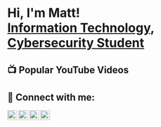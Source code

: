 <h1>Hi, I'm Matt! <br/><a href="https://github.com/Mstewart112">Information Technology</a>, <a href="https://www.linkedin.com/in/matt-stewart-b691112bb///">Cybersecurity Student</a></h1>



<h2>📺 Popular YouTube Videos</h2>



<h2> 🤳 Connect with me:</h2>

[<img align="left" alt="JoshMadakor | Twitter" width="22px" src="https://cdn.jsdelivr.net/npm/simple-icons@v3/icons/twitter.svg" />][twitter]
[<img align="left" alt="JoshMadakor | LinkedIn" width="22px" src="https://cdn.jsdelivr.net/npm/simple-icons@v3/icons/linkedin.svg" />][linkedin]
[<img align="left" alt="JoshMadakor | Instagram" width="22px" src="https://cdn.jsdelivr.net/npm/simple-icons@v3/icons/instagram.svg" />][instagram]
[<img align="left" alt="MattStewart | Facebook" width="22px" src="https://www.facebook.com/matthew.stewart.58367/simple-icons@v3/icons/Facebook.svg" />][Facebook]

[twitter]: https://x.com/M_Stewie80/
[instagram]: https://www.instagram.com/stewz112/
[linkedin]: https://www.linkedin.com/in/matt-stewart-b691112bb/
[facebook]: https://www.facebook.com/matthew.stewart.58367

<!--
**joshmadakor1/joshmadakor1** is a ✨ _special_ ✨ repository because its `README.md` (this file) appears on your GitHub profile.

Here are some ideas to get you started:

- 🔭 I’m currently working on ...
- 🌱 I’m currently learning ...
- 👯 I’m looking to collaborate on ...
- 🤔 I’m looking for help with ...
- 💬 Ask me about ...
- 📫 How to reach me: ...
- 😄 Pronouns: ...
- ⚡ Fun fact: ...
-->
